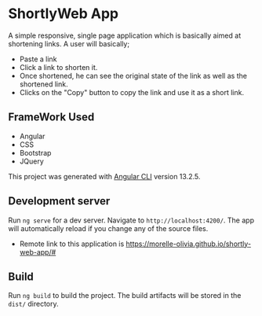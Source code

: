 # ShortlyWeb App
A simple responsive, single page application which is basically aimed at shortening links. A user will basically;
* Paste a link
* Click a link to shorten it.
* Once shortened, he can see the original state of the link as well as the shortened link.
* Clicks on the "Copy" button to copy the link and use it as a short link.

## FrameWork Used
* Angular
* CSS 
* Bootstrap
* JQuery

This project was generated with [Angular CLI](https://github.com/angular/angular-cli) version 13.2.5.

## Development server

Run `ng serve` for a dev server. Navigate to `http://localhost:4200/`. The app will automatically reload if you change any of the source files.

* Remote link to this application is https://morelle-olivia.github.io/shortly-web-app/#

## Build

Run `ng build` to build the project. The build artifacts will be stored in the `dist/` directory.
